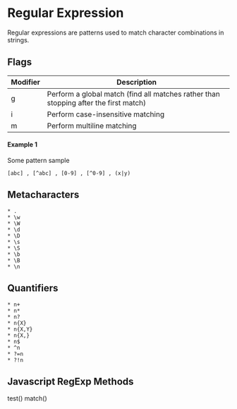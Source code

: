 # Regular Expression

Regular expressions are patterns used to match character combinations in strings.

## Flags

| Modifier      | Description                                                                         |
|---------------|-------------------------------------------------------------------------------------|
| g             | Perform a global match (find all matches rather than stopping after the first match)|
| i             | Perform case-insensitive matching                                                   |
| m             | Perform multiline matching                                                          |


#### Example 1

Some pattern sample

    [abc] , [^abc] , [0-9] , [^0-9] , (x|y)


## Metacharacters

    * .
    * \w
    * \W
    * \d
    * \D
    * \s
    * \S
    * \b
    * \B
    * \n

## Quantifiers

    * n+
    * n*
    * n?
    * n{X}
    * n{X,Y}
    * n{X,}
    * n$
    * ^n
    * ?=n
    * ?!n

## Javascript RegExp Methods

test()
match()
